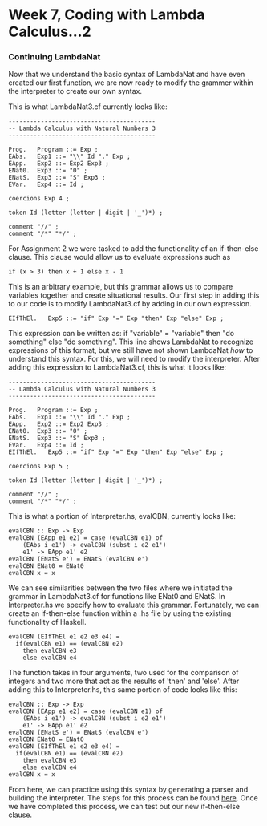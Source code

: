 # Week 7, Coding with Lambda Calculus...2

### Continuing LambdaNat
Now that we understand the basic syntax of LambdaNat and have even created our first function, we are now ready to modify the grammer within the interpreter to create our own syntax.

This is what LambdaNat3.cf currently looks like:

    -----------------------------------------
    -- Lambda Calculus with Natural Numbers 3
    -----------------------------------------

    Prog.   Program ::= Exp ;
    EAbs.   Exp1 ::= "\\" Id "." Exp ;
    EApp.   Exp2 ::= Exp2 Exp3 ;
    ENat0.  Exp3 ::= "0" ;
    ENatS.  Exp3 ::= "S" Exp3 ;
    EVar.   Exp4 ::= Id ;

    coercions Exp 4 ;

    token Id (letter (letter | digit | '_')*) ;

    comment "//" ;
    comment "/*" "*/" ;
    
For Assignment 2 we were tasked to add the functionality of an if-then-else clause. This clause would allow us to evaluate expressions such as

    if (x > 3) then x + 1 else x - 1
    
This is an arbitrary example, but this grammar allows us to compare variables together and create situational results. Our first step in adding this to our code is to modify LambdaNat3.cf by adding in our own expression.

    EIfThEl.   Exp5 ::= "if" Exp "=" Exp "then" Exp "else" Exp ;
    
This expression can be written as: if "variable" = "variable" then "do something" else "do something". This line shows LambdaNat to recognize expressions of this format, but we still have not shown LambdaNat *how* to understand this syntax. For this, we will need to modify the interpreter. After adding this expression to LambdaNat3.cf, this is what it looks like:

    -----------------------------------------
    -- Lambda Calculus with Natural Numbers 3
    -----------------------------------------

    Prog.   Program ::= Exp ;
    EAbs.   Exp1 ::= "\\" Id "." Exp ;
    EApp.   Exp2 ::= Exp2 Exp3 ;
    ENat0.  Exp3 ::= "0" ;
    ENatS.  Exp3 ::= "S" Exp3 ;
    EVar.   Exp4 ::= Id ;
    EIfThEl.   Exp5 ::= "if" Exp "=" Exp "then" Exp "else" Exp ;

    coercions Exp 5 ;

    token Id (letter (letter | digit | '_')*) ;

    comment "//" ;
    comment "/*" "*/" ;


This is what a portion of Interpreter.hs, evalCBN, currently looks like:

    evalCBN :: Exp -> Exp
    evalCBN (EApp e1 e2) = case (evalCBN e1) of
        (EAbs i e1') -> evalCBN (subst i e2 e1')
        e1' -> EApp e1' e2
    evalCBN (ENatS e') = ENatS (evalCBN e')
    evalCBN ENat0 = ENat0
    evalCBN x = x

We can see similarities between the two files where we initiated the grammar in LambdaNat3.cf for functions like ENat0 and ENatS. In Interpreter.hs we specify how to evaluate this grammar. Fortunately, we can create an if-then-else function within a .hs file by using the existing functionality of Haskell.

    evalCBN (EIfThEl e1 e2 e3 e4) =
      if(evalCBN e1) == (evalCBN e2)
        then evalCBN e3
        else evalCBN e4
        
The function takes in four arguments, two used for the comparison of integers and two more that act as the results of 'then' and 'else'. After adding this to Interpreter.hs, this same portion of code looks like this:

    evalCBN :: Exp -> Exp
    evalCBN (EApp e1 e2) = case (evalCBN e1) of
        (EAbs i e1') -> evalCBN (subst i e2 e1')
        e1' -> EApp e1' e2
    evalCBN (ENatS e') = ENatS (evalCBN e')
    evalCBN ENat0 = ENat0
    evalCBN (EIfThEl e1 e2 e3 e4) =
      if(evalCBN e1) == (evalCBN e2)
        then evalCBN e3
        else evalCBN e4
    evalCBN x = x
    
From here, we can practice using this syntax by generating a parser and building the interpreter. The steps for this process can be found [here](https://github.com/alexhkurz/programming-languages-2020/tree/master/Lab1-Lambda-Calculus). Once we have completed this process, we can test out our new if-then-else clause.


